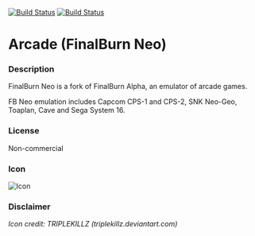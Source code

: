 [![Build Status](https://travis-ci.org/kodi-game/game.libretro.fbneo.svg?branch=master)](https://travis-ci.org/kodi-game/game.libretro.fbneo)
[![Build Status](https://ci.appveyor.com/api/projects/status/github/kodi-game/game.libretro.fbneo?svg=true)](https://ci.appveyor.com/project/kodi-game/game-libretro-fbneo)

# Arcade (FinalBurn Neo)

### Description
FinalBurn Neo is a fork of FinalBurn Alpha, an emulator of arcade games.

FB Neo emulation includes Capcom CPS-1 and CPS-2, SNK Neo-Geo, Toaplan, Cave and Sega System 16.

### License
Non-commercial

### Icon

![Icon](game.libretro.fbneo/resources/icon.png)


### Disclaimer

*Icon credit: TRIPLEKILLZ (triplekillz.deviantart.com)*

